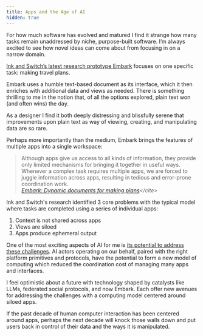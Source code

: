 ```yaml
---
title: Apps and the Age of AI
hidden: true
---
```


For how much software has evolved and matured I find it strange how many tasks remain unaddressed by niche, purpose-built software. I’m always excited to see how novel ideas can come about from focusing in on a narrow domain.

[Ink and Switch’s latest research prototype Embark](https://www.inkandswitch.com/embark) focuses on one specific task: making travel plans. 

Embark uses a humble text-based document as its interface, which it then enriches with additional data and views as needed. There is something thrilling to me in the notion that, of all the options explored, plain text won (and often wins) the day.

As a designer I find it both deeply distressing and blissfully serene that improvements upon plain text as way of viewing, creating, and manipulating data are so rare. 

Perhaps more importantly than the medium, Embark brings the features of multiple apps into a single workspace:

> Although apps give us access to all kinds of information, they provide only limited mechanisms for bringing it together in useful ways. Whenever a complex task requires multiple apps, we are forced to juggle information across apps, resulting in tedious and error-prone coordination work.
> \
> <cite> [Embark: Dynamic documents for making plans](https://www.inkandswitch.com/embark/#:~:text=Although%20apps%20give%20us%20access%20to%20all%20kinds%20of%20information%2C%20they%20provide%20only%20limited%20mechanisms%20for%20bringing%20it%20together%20in%20useful%20ways.%20Whenever%20a%20complex%20task%20requires%20multiple%20apps%2C%20we%20are%20forced%20to%20juggle%20information%20across%20apps%2C%20resulting%20in%20tedious%20and%20error%2Dprone%20coordination%20work.)</cite>

Ink and Switch's research identified 3 core problems with the typical model where tasks are completed using a series of individual apps:

1. Context is not shared across apps
2. Views are siloed
3. Apps produce ephemeral output

One of the most exciting aspects of AI for me is [its potential to address these challenges](https://chasem.co/2023/03/eyes-and-ears). AI actors operating on our behalf, paired with the right platform primitives and protocols, have the potential to form a new model of computing which reduced the coordination cost of managing many apps and interfaces.

I feel optimistic about a future with technology shaped by catalysts like LLMs, federated social protocols, and now Embark. Each offer new avenues for addressing the challenges with a computing model centered around siloed apps. 

If the past decade of human computer interaction has been centered around apps, perhaps the next decade will knock those walls down and put users back in control of their data and the ways it is manipulated. 
